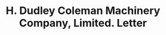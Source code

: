 ---
doi: 10.7916/D8TH9ZTD
date_other: '1892'
date_other_textual: '1892'
form: correspondence
genre:
- Letters (correspondence)
name:
- H. Dudley Coleman Machinery Company, Limited
object_in_context_url: https://biggert.cul.columbia.edu/items/view/ave_biggert_01764
subject_hierarchical_geographic:
- New Orleans, Louisiana, United States
subject_name:
- H. Dudley Coleman Machinery Company, Limited
title: H. Dudley Coleman Machinery Company, Limited. Letter
sort_title: H. Dudley Coleman Machinery Company, Limited. Letter
call_number: ave_biggert_01764
coordinates:
- 29.95,-90.06666666666666
pid: ave_biggert_01764
identifiers: ave_biggert_01764
thumbnail: https://derivativo-2.library.columbia.edu/iiif/2/ldpd:490862/full/!256,256/0/native.jpg
permalink: "/items/ave_biggert_01764/"
layout: iiif-image-page
---